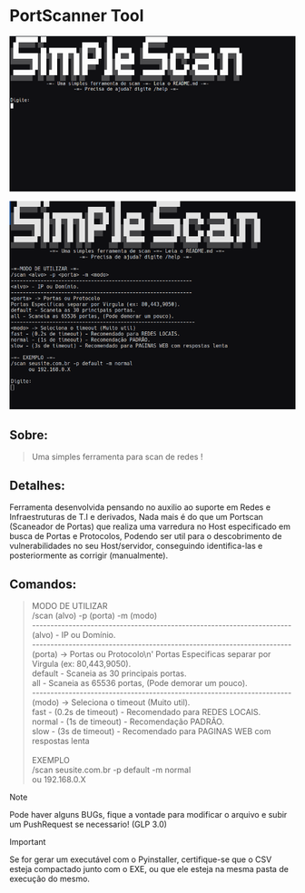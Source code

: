 # PortScanner Tool

![Screenshot ](https://github.com/AlldDev/PortScanner-Tool/blob/main/assets/portscanner_01.png)

![Screenshot ](https://github.com/AlldDev/PortScanner-Tool/blob/main/assets/portscanner_02.png)

## Sobre:
> Uma simples ferramenta para scan de redes !

## Detalhes:
Ferramenta desenvolvida pensando no auxilio ao suporte em Redes e Infraestruturas de T.I e derivados, Nada mais é do que um Portscan (Scaneador de Portas) que realiza uma varredura no Host especificado em busca de Portas e Protocolos, Podendo ser util para o descobrimento de vulnerabilidades no seu Host/servidor, conseguindo identifica-las e posteriormente as corrigir (manualmente).

## Comandos:
> MODO DE UTILIZAR<br>
> /scan (alvo) -p (porta) -m (modo)<br>
> -----------------------------------------------------------------------<br>
> (alvo) - IP ou Domínio.<br>
> -----------------------------------------------------------------------<br>
> (porta) -> Portas ou Protocolo\n'
> Portas Especificas separar por Virgula (ex: 80,443,9050).<br>
> default - Scaneia as 30 principais portas.<br>
> all - Scaneia as 65536 portas, (Pode demorar um pouco).<br>
> -----------------------------------------------------------------------<br>
> (modo) -> Seleciona o timeout (Muito util).<br>
> fast - (0.2s de timeout) - Recomendado para REDES LOCAIS.<br>
> normal - (1s de timeout) - Recomendação PADRÃO.<br>
> slow - (3s de timeout) - Recomendado para PAGINAS WEB com respostas lenta<br><br>
> EXEMPLO<br>
> /scan seusite.com.br -p default -m normal<br>
>       ou 192.168.0.X<br>

> [!NOTE]
> Pode haver alguns BUGs, fique a vontade para modificar o arquivo e subir um PushRequest se necessario! (GLP 3.0)

> [!IMPORTANT]
> Se for gerar um executável com o Pyinstaller, certifique-se que o CSV esteja compactado junto com o EXE, ou que ele esteja na mesma pasta de execução do mesmo.
